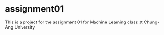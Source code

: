 # assignment01
This is a project for the assignment 01 for Machine Learning class at Chung-Ang University
